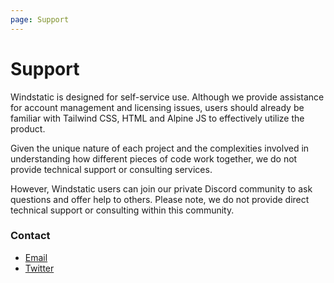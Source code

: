 ```yaml
---
page: Support
---
```


# Support
Windstatic is designed for self-service use. Although we provide assistance for account management and licensing issues, users should already be familiar with Tailwind CSS, HTML and Alpine JS to effectively utilize the product.

Given the unique nature of each project and the complexities involved in understanding how different pieces of code work together, we do not provide technical support or consulting services.

However, Windstatic users can join our private Discord community to ask questions and offer help to others. Please note, we do not provide direct technical support or consulting within this community.

### Contact
- [Email](mailto:michael@andreuzza.com)
- [Twitter](https://twitter.com/mike_andreuzza)

